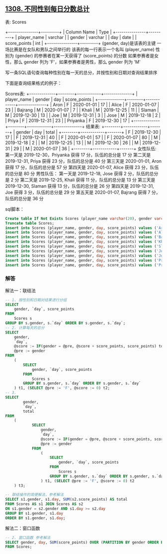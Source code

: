 ## [1308. 不同性别每日分数总计](https://leetcode-cn.com/problems/running-total-for-different-genders/)

表: Scores

+---------------+---------+
| Column Name   | Type    |
+---------------+---------+
| player_name   | varchar |
| gender        | varchar |
| day           | date    |
| score_points  | int     |
+---------------+---------+
(gender, day)是该表的主键
一场比赛是在女队和男队之间举行的
该表的每一行表示一个名叫 (player_name) 性别为 (gender) 的参赛者在某一天获得了 (score_points) 的分数
如果参赛者是女性，那么 gender 列为 'F'，如果参赛者是男性，那么 gender 列为 'M'


写一条SQL语句查询每种性别在每一天的总分，并按性别和日期对查询结果排序

下面是查询结果格式的例子：

Scores表:
+-------------+--------+------------+--------------+
| player_name | gender | day        | score_points |
+-------------+--------+------------+--------------+
| Aron        | F      | 2020-01-01 | 17           |
| Alice       | F      | 2020-01-07 | 23           |
| Bajrang     | M      | 2020-01-07 | 7            |
| Khali       | M      | 2019-12-25 | 11           |
| Slaman      | M      | 2019-12-30 | 13           |
| Joe         | M      | 2019-12-31 | 3            |
| Jose        | M      | 2019-12-18 | 2            |
| Priya       | F      | 2019-12-31 | 23           |
| Priyanka    | F      | 2019-12-30 | 17           |
+-------------+--------+------------+--------------+
结果表:
+--------+------------+-------+
| gender | day        | total |
+--------+------------+-------+
| F      | 2019-12-30 | 17    |
| F      | 2019-12-31 | 40    |
| F      | 2020-01-01 | 57    |
| F      | 2020-01-07 | 80    |
| M      | 2019-12-18 | 2     |
| M      | 2019-12-25 | 13    |
| M      | 2019-12-30 | 26    |
| M      | 2019-12-31 | 29    |
| M      | 2020-01-07 | 36    |
+--------+------------+-------+
女性队伍:
第一天是 2019-12-30，Priyanka 获得 17 分，队伍的总分是 17 分
第二天是 2019-12-31, Priya 获得 23 分，队伍的总分是 40 分
第三天是 2020-01-01, Aron 获得 17 分，队伍的总分是 57 分
第四天是 2020-01-07, Alice 获得 23 分，队伍的总分是 80 分
男性队伍：
第一天是 2019-12-18, Jose 获得 2 分，队伍的总分是 2 分
第二天是 2019-12-25, Khali 获得 11 分，队伍的总分是 13 分
第三天是 2019-12-30, Slaman 获得 13 分，队伍的总分是 26 分
第四天是 2019-12-31, Joe 获得 3 分，队伍的总分是 29 分
第五天是 2020-01-07, Bajrang 获得 7 分，队伍的总分是 36 分

sql脚本：

```sql
Create table If Not Exists Scores (player_name varchar(20), gender varchar(1), day date, score_points int);
Truncate table Scores;
insert into Scores (player_name, gender, day, score_points) values ('Aron', 'F', '2020-01-01', 17);
insert into Scores (player_name, gender, day, score_points) values ('Alice', 'F', '2020-01-07', 23);
insert into Scores (player_name, gender, day, score_points) values ('Bajrang', 'M', '2020-01-07', 7);
insert into Scores (player_name, gender, day, score_points) values ('Khali', 'M', '2019-12-25', 11);
insert into Scores (player_name, gender, day, score_points) values ('Slaman', 'M', '2019-12-30', 13);
insert into Scores (player_name, gender, day, score_points) values ('Joe', 'M', '2019-12-31', 3);
insert into Scores (player_name, gender, day, score_points) values ('Jose', 'M', '2019-12-18', 2);
insert into Scores (player_name, gender, day, score_points) values ('Priya', 'F', '2019-12-31', 23);
insert into Scores (player_name, gender, day, score_points) values ('Priyanka', 'F', '2019-12-30', 17);
```

### 解答

解法一：联结法

```sql
-- 1. 按性别和日期对结果进行分组
SELECT 
	gender, `day`, score_points
FROM
	Scores s
GROUP BY s.gender, s.`day` ORDER BY s.gender, s.`day`;
-- 2. 计算每天的总分
SELECT  
	gender, 
	`day`, 
	@score := IF(gender = @pre, @score + score_points, score_points) total,
	@pre := gender
FROM
	(
		SELECT 
			gender, `day`, score_points
		FROM
			Scores s
		GROUP BY s.gender, s.`day` ORDER BY s.gender, s.`day`
	) t1, (SELECT @pre := 'F', @score := 0) t2;
-- 3. 
SELECT 
		gender,
		`day`,
		total
FROM
	(
			SELECT  
				gender, 
				`day`, 
				@score := IF(gender = @pre, @score + score_points, score_points) total,
				@pre := gender
			FROM
				(
					SELECT 
						gender, `day`, score_points
					FROM
						Scores s
					GROUP BY s.gender, s.`day` ORDER BY s.gender, s.`day`
				) t1, (SELECT @pre := 'F', @score := 0) t2
	) t3;
	
-- 联结操作的简便解法，参考解法
SELECT s1.gender, s1.day, SUM(s2.score_points) AS total
FROM Scores AS s1 JOIN Scores AS s2
ON s1.gender = s2.gender AND s1.day >= s2.day
GROUP BY s1.gender, s1.day
ORDER BY s1.gender, s1.day;
```

解法二：窗口函数

```sql
-- 2. 窗口函数 参考解法
SELECT gender, day, SUM(score_points) OVER (PARTITION BY gender ORDER BY day) AS total
FROM Scores;
```


